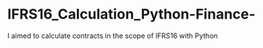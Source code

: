# IFRS16_Calculation_Python-Finance-
I aimed to calculate contracts in the scope of IFRS16 with Python
